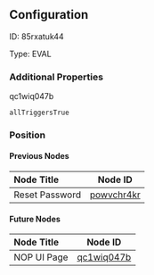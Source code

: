 # 
## Configuration
ID:  85rxatuk44

Type: EVAL 







### Additional Properties
qc1wiq047b
```string 
allTriggersTrue
```





### Position

#### Previous Nodes
| Node Title | Node ID |
| :------------- | ------------ |
| Reset Password | [powvchr4kr](./powvchr4kr.md) | 
 
 #### Future Nodes
| Node Title | Node ID |
| :------------- | ------------ |
| NOP UI Page |[qc1wiq047b](./qc1wiq047b.md) | 
